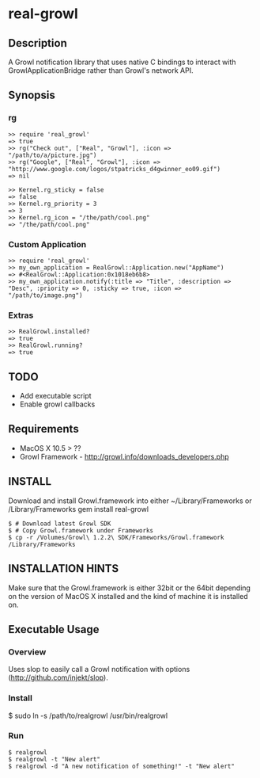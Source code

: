 real-growl
==========

Description
-----------

A Growl notification library that uses native C bindings to interact with GrowlApplicationBridge rather than Growl's network API.

Synopsis
--------

### rg

    >> require 'real_growl'
    => true
    >> rg("Check out", ["Real", "Growl"], :icon => "/path/to/a/picture.jpg")
    >> rg("Google", ["Real", "Growl"], :icon => "http://www.google.com/logos/stpatricks_d4gwinner_eo09.gif")
    => nil
  
    >> Kernel.rg_sticky = false
    => false
    >> Kernel.rg_priority = 3
    => 3
    >> Kernel.rg_icon = "/the/path/cool.png"
    => "/the/path/cool.png"
  
### Custom Application

    >> require 'real_growl'
    >> my_own_application = RealGrowl::Application.new("AppName")
    => #<RealGrowl::Application:0x1018eb6b8>
    >> my_own_application.notify(:title => "Title", :description => "Desc", :priority => 0, :sticky => true, :icon => "/path/to/image.png")

### Extras
    >> RealGrowl.installed?
    => true
    >> RealGrowl.running?
    => true

TODO
----

  * Add executable script
  * Enable growl callbacks
  
Requirements
------------

* MacOS X 10.5 > ??
* Growl Framework - http://growl.info/downloads_developers.php

INSTALL
-------

Download and install Growl.framework into either ~/Library/Frameworks or /Library/Frameworks
gem install real-growl

    $ # Download latest Growl SDK
    $ # Copy Growl.framework under Frameworks
    $ cp -r /Volumes/Growl\ 1.2.2\ SDK/Frameworks/Growl.framework /Library/Frameworks

INSTALLATION HINTS
------------------

Make sure that the Growl.framework is either 32bit or the 64bit depending on the version of MacOS X
installed and the kind of machine it is installed on.

Executable Usage
----------------

### Overview

Uses slop to easily call a Growl notification with options (http://github.com/injekt/slop).

### Install

   $ sudo ln -s /path/to/realgrowl /usr/bin/realgrowl

### Run

    $ realgrowl 
    $ realgrowl -t "New alert"
    $ realgrowl -d "A new notification of something!" -t "New alert"
